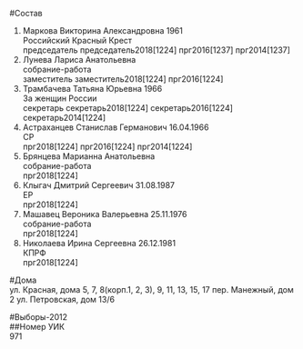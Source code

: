#Состав  
1. Маркова Викторина Александровна 1961  
    Российский Красный Крест  
    председатель председатель2018[1224] прг2016[1237] прг2014[1237]  
2. Лунева Лариса Анатольевна  
    собрание-работа  
    заместитель заместитель2018[1224] прг2016[1224]  
3. Трамбачева Татьяна Юрьевна 1966  
    За женщин России  
    секретарь секретарь2018[1224] секретарь2016[1224] секретарь2014[1224]  
4. Астраханцев Станислав Германович 16.04.1966  
    СР  
    прг2018[1224] прг2016[1224] прг2014[1224]  
5. Брянцева Марианна Анатольевна  
    собрание-работа  
    прг2018[1224]  
6. Клыгач Дмитрий Сергеевич 31.08.1987  
    ЕР  
    прг2018[1224]  
7. Машавец Вероника Валерьевна 25.11.1976  
    собрание-работа  
    прг2018[1224]  
8. Николаева Ирина Сергеевна 26.12.1981  
    КПРФ  
    прг2018[1224]  

#Дома  
ул. Красная, дома 5, 7, 8(корп.1, 2, 3), 9, 11, 13, 15, 17 пер. Манежный, дом 2 ул. Петровская, дом 13/6  
  
#Выборы-2012  
##Номер УИК  
971  
